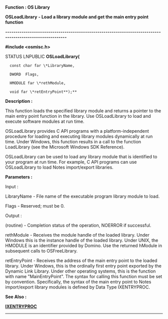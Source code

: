 




<!--
 /\* Font Definitions \*/
 @font-face
 {font-family:"Tms Rmn";
 panose-1:2 2 6 3 4 5 5 2 3 4;}
@font-face
 {font-family:Helv;
 panose-1:2 11 6 4 2 2 2 3 2 4;}
@font-face
 {font-family:"Cambria Math";
 panose-1:2 4 5 3 5 4 6 3 2 4;}
 /\* Style Definitions \*/
 p.MsoNormal, li.MsoNormal, div.MsoNormal
 {margin-top:0cm;
 margin-right:0cm;
 margin-bottom:8.0pt;
 margin-left:0cm;
 line-height:107%;
 font-size:11.0pt;
 font-family:"Calibri",sans-serif;}
.MsoChpDefault
 {font-size:11.0pt;}
.MsoPapDefault
 {margin-bottom:8.0pt;
 line-height:107%;}
 /\* Page Definitions \*/
 @page WordSection1
 {size:612.0pt 792.0pt;
 margin:72.0pt 72.0pt 72.0pt 72.0pt;}
div.WordSection1
 {page:WordSection1;}
-->




 


**Function : OS Library**



**OSLoadLibrary** **- Load a
library module and get the main entry point function**


**----------------------------------------------------------------------------------------------------------**



**#include <osmisc.h>**



STATUS
LNPUBLIC **OSLoadLibrary(**  

      const char far \*LibraryName,  

      DWORD  Flags,  

      HMODULE far \*rethModule,  

      void far \*retEntryPoint**);**



**Description :**



This
function loads the specified library module and returns a pointer to the main
entry point function in the library.  Use OSLoadLibrary to load and execute
software modules at run time.   

  

OSLoadLibrary provides C API programs with a platform-independent procedure for
loading and executing library modules dynamically at run time.  Under Windows,
this function results in a call to the function LoadLibrary (see the Microsoft
Windows SDK Reference).   

  

OSLoadLibrary can be used to load any library module that is identified to your
program at run time.  For example, C API programs can use OSLoadLibrary to load
Notes import/export libraries.  


 


**Parameters :**



Input :  

LibraryName  -  File name of the executable program library module to load.  

  

Flags  -  Reserved;  must be 0.  

  




Output :  

(routine)  -  Completion status of the operation, NOERROR if successful.  

  

  

rethModule  -  Receives the module handle of the loaded library. Under Windows
this is the instance handle of the loaded library.  Under UNIX, the HMODULE is
an identifier provided by Domino.  Use the returned hModule in subsequent calls
to OSFreeLibrary.  

  

retEntryPoint  -  Receives the address of the main entry point to the loaded
library.  Under Windows, this is the ordinally first entry point exported by
the Dynamic Link Library.  Under other operating systems, this is the function
with name "MainEntryPoint". The syntax for calling this function must
be set by convention.  Specifically, the syntax of the main entry point to
Notes import/export library modules is defined by Data Type IXENTRYPROC.  

  




 **See Also :**


**[IXENTRYPROC](IXENTRYPROC.md)**



----------------------------------------------------------------------------------------------------------


 





